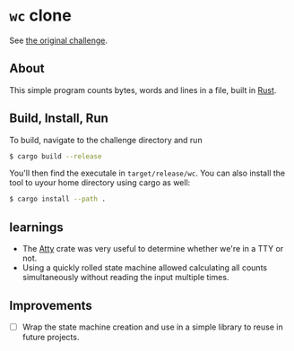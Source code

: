 # `wc` clone

See [the original challenge](https://codingchallenges.fyi/challenges/challenge-wc).

## About

This simple program counts bytes, words and lines in a file, built in [Rust](https://www.rust-lang.org/).

## Build, Install, Run

To build, navigate to the challenge directory and run 

```sh
$ cargo build --release
```

You'll then find the executale in `target/release/wc`. You can also install the tool to uyour home directory using cargo as well:

```sh
$ cargo install --path .
```

## learnings

- The [Atty](https://docs.rs/atty/latest/atty/) crate was very useful to determine whether we're in a TTY or not.
- Using a quickly rolled state machine allowed calculating all counts simultaneously without reading the input multiple times.

## Improvements 

- [ ] Wrap the state machine creation and use in a simple library to reuse in future projects.